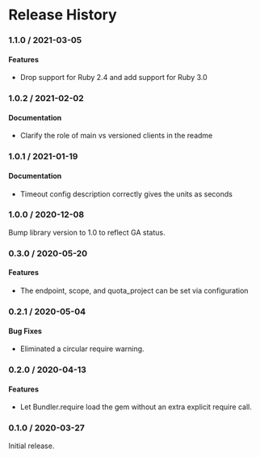 # Release History

### 1.1.0 / 2021-03-05

#### Features

* Drop support for Ruby 2.4 and add support for Ruby 3.0

### 1.0.2 / 2021-02-02

#### Documentation

* Clarify the role of main vs versioned clients in the readme

### 1.0.1 / 2021-01-19

#### Documentation

* Timeout config description correctly gives the units as seconds

### 1.0.0 / 2020-12-08

Bump library version to 1.0 to reflect GA status.

### 0.3.0 / 2020-05-20

#### Features

* The endpoint, scope, and quota_project can be set via configuration

### 0.2.1 / 2020-05-04

#### Bug Fixes

* Eliminated a circular require warning.

### 0.2.0 / 2020-04-13

#### Features

* Let Bundler.require load the gem without an extra explicit require call.

### 0.1.0 / 2020-03-27

Initial release.
